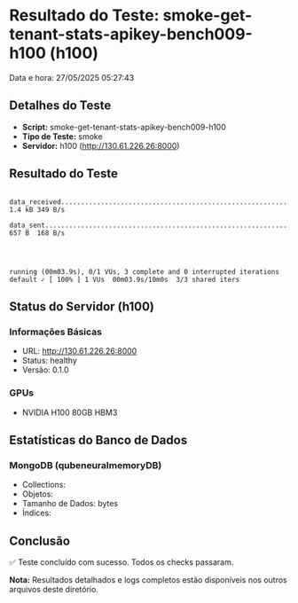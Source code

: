 # Resultado do Teste: smoke-get-tenant-stats-apikey-bench009-h100 (h100)

Data e hora: 27/05/2025 05:27:43

## Detalhes do Teste

* **Script:** smoke-get-tenant-stats-apikey-bench009-h100
* **Tipo de Teste:** smoke
* **Servidor:** h100 (http://130.61.226.26:8000)

## Resultado do Teste

```
    data_received...........................................................: 1.4 kB 349 B/s
    data_sent...............................................................: 657 B  168 B/s




running (00m03.9s), 0/1 VUs, 3 complete and 0 interrupted iterations
default ✓ [ 100% ] 1 VUs  00m03.9s/10m0s  3/3 shared iters
```

## Status do Servidor (h100)

### Informações Básicas
* URL: http://130.61.226.26:8000
* Status: healthy
* Versão: 0.1.0

### GPUs
* NVIDIA H100 80GB HBM3

## Estatísticas do Banco de Dados

### MongoDB (qubeneuralmemoryDB)
* Collections: 
* Objetos: 
* Tamanho de Dados:  bytes
* Índices: 

## Conclusão

✅ Teste concluído com sucesso. Todos os checks passaram.

**Nota:** Resultados detalhados e logs completos estão disponíveis nos outros arquivos deste diretório.
